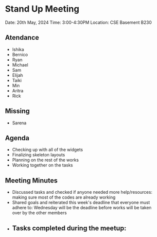 # Stand Up Meeting
Date: 20th May, 2024
Time: 3:00-4:30PM
Location: CSE Basement B230

## Atendance
- Ishika
- Bernico
- Ryan
- Michael
- Sam
- Elijah
- Taiki
- Min
- Aritra
- Rick

## Missing
- Sarena

## Agenda
- Checking up with all of the widgets
- Finalizing skeleton layouts
- Planning on the rest of the works
- Working together on the tasks

## Meeting Minutes
- Discussed tasks and checked if anyone needed more help/resources: making sure most of the codes are already working
- Shared goals and reiterated this week's deadline that everyone must adhere to: Wednesday will be the deadline before works will be taken over by the other members
- Tasks completed during the meetup:
  - 
